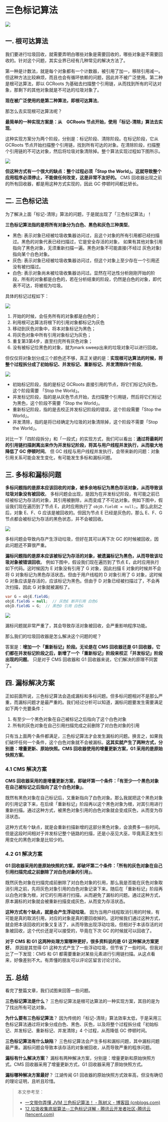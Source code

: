 # 三色标记算法

![](../images/56.png)

## 一. 根可达算法

我们要进行垃圾回收，就需要弄明白哪些对象是需要回收的，哪些对象是不需要回收的。针对这个问题，其实业界已经有几种常见的解决方法了。

第一种是计数法，就是每个对象都有一个计数器，被引用了加一，移除引用减一。但这种方法比较麻烦，而且也会有循环依赖的问题，因此并不被广泛使用。第二种是根可达算法，即以 GCRoots 为基础去扫描整个引用链，从而找到所有的可达对象，那剩下的其他对象就是不可达的垃圾对象了。

**现在被广泛使用的是第二种算法，即根可达算法**。

那怎么去实现根可达算法呢？

**最简单的一种实现方案是：从　GCRoots 节点开始，使用「标记-清除」算法去实现**。

这种实现方案分为两个阶段，分别是：标记阶段、清除阶段。在标记阶段，它从 GCRoots 节点开始扫描整个引用链，找到所有可达的对象。在清除阶段，扫描整个引用链的不可达对象，然后将垃圾对象清除掉。整个算法实现过程如下图所示。

![](../images/2.jpg)

**但这种方式有一个很大的缺点：整个过程必须「Stop the World」。这就导致整个应用程序必须停止，不能做任何改变，这是非常不友好的。** CMS 回收器出现之前的所有回收器，都是用这种方式实现的，因此 GC 停顿时间都比轿长。

## 二. 三色标记法

为了解决上面「标记-清除」算法的问题，于是就出现了「三色标记算法」！

**三色标记算法指的是将所有对象分为白色、黑色和灰色三种类型**。

- 黑色: 表示对象已经被垃圾收集器访问过，且这个对象的所有引用都已经扫描过。黑色的对象代表已经扫描过，它是安全存活的对象， 如果有其他对象引用指向了黑色对象，无须重新扫描一遍。黑色对象不可能直接(不经过 灰色对象) 指向某个白色对象。
- 灰色: 表示对象已经被垃圾收集器访问过，但这个对象上至少存在一个引用还没有被扫描过。
- 白色: 表示对象尚未被垃圾收集器访问过。显然在可达性分析刚刚开始的阶段，所有的对象都是白色的，若在分析结束的阶段，仍然是白色的对象，即代表不可达，将被视为垃圾。

具体的标记过程如下：

![](../images/1.gif)

1. 开始的时候，会任务所有的对象都是白色的；
2. 利用根可达算法将根下的引用对象都标记为灰色
3. 移动到灰色对象中，将本对象标记为黑色；
4. 将灰色对象中所有引用对象标记为灰色；
5. 重复第3第4步，直至扫完所有灰色对象；
6. 没有被标记位黑色的对象，就为mark sweep出来的垃圾对象可以进行回收。
   

但仅仅将对象划分成三个颜色还不够，真正关键的是：**实现根可达算法的时候，将整个过程拆分成了初始标记、并发标记、重新标记、并发清除四个阶段**。

![](../images/57.png)

- 初始标记阶段，指的是标记 GCRoots 直接引用的节点，将它们标记为灰色，这个阶段需要 「Stop the World」。
- 并发标记阶段，指的是从灰色节点开始，去扫描整个引用链，然后将它们标记为黑色，这个阶段不需要「Stop the World」。
- 重新标记阶段，指的是去校正并发标记阶段的错误，这个阶段需要「Stop the World」。
- 并发清除，指的是将已经确定为垃圾的对象清除掉，这个阶段不需要「Stop the World」。

对比一下「四阶段拆分」和「一段式」的实现方式，我们可以看出：**通过将最耗时的引用链扫描剥离出来作为并发标记阶段，将其与用户线程并发执行，从而极大地降低了 GC 停顿时间**。 但 GC 线程与用户线程并发执行，会带来新的问题：对象引用关系可能会发生变化，有可能发生多标和漏标问题。

## 三. 多标和漏标问题

**多标问题指的是原本应该回收的对象，被多余地标记为黑色存活对象，从而导致该垃圾对象没有被回收**。 多标问题会出现，是因为在并发标记阶段，有可能之前已经被标记为存活的对象，其引用被删除，从而变成了不可达对象。例如下图中，假设我们现在遍历到了节点 E，此时应用执行了 `objD.fieldE = null;`。那么此刻之后，对象 E、F、G 应该是被回收的。但因为节点 E 已经是灰色的，那么 E、F、G 节点都会被标记为存活的黑色状态，并不会被回收。

![](../images/4.jpg)

多标问题会导致内存产生浮动垃圾，但好在其可以再下次 GC 的时候被回收，因此问题还不算很严重。

**漏标问题指的是原本应该被标记为存活的对象，被遗漏标记为黑色，从而导致该垃圾对象被错误回收**。 例如下图中，假设我们现在遍历到了节点 E，此时应用执行如下代码。这时候因为 E 对象没有引用了 G 对象，因此扫描 E 对象的时候并不会将 G 对象标记为黑色存活状态。但由于用户线程的 D 对象引用了 G 对象，这时候 G 对象应该是存活的，应该标记为黑色。但由于 D 对象已经被扫描过了，不会再次扫描，因此 G 对象就被漏标了。

```java
var G = objE.fieldG; 
objE.fieldG = null;  // 灰色E 断开引用 白色G 
objD.fieldG = G;  // 黑色D 引用 白色G
```

![](../images/5.jpg)

漏标问题就非常严重了，其会导致存活对象被回收，会严重影响程序功能。

那么我们的垃圾回收器是怎么解决这个问题的呢？

答案是：**增加一个「重新标记」阶段。无论是在 CMS 回收器还是 G1 回收器，它们都在并发标记阶段之后，新增了一个「重新标记」阶段来校正「并发标记」阶段出现的问题**。 只是对于 CMS 回收器和 G1 回收器来说，它们解决的原理不同罢了。

## 四. 漏标解决方案

正如前面所说，三色标记算法会造成漏标和多标问题。但多标问题相对不是那么严重，而漏标问题才是最严重的。我们经过分析可以知道，漏标问题要发生需要满足如下两个充要条件：

1. 有至少一个黑色对象在自己被标记之后指向了这个白色对象
2. 所有的灰色对象在自己引用扫描完成之前删除了对白色对象的引用

只有当上面两个条件都满足，三色标记算法才会发生漏标的问题。换言之，如果我们破坏任何一个条件，这个白色对象就不会被漏标。**这其实就产生了两种方式，分别是：增量更新、原始快照。CMS 回收器使用的增量更新方案，G1 采用的是原始快照方案**。

### 4.1 CMS 解决方案

**CMS 回收器采用的是增量更新方案，即破坏第一个条件：「有至少一个黑色对象在自己被标记之后指向了这个白色对象」**。

既然有黑色对象在自己标记后，又重新指向了白色对象。那么我就把这个黑色对象的引用记录下来，在后续「重新标记」阶段再以这个黑色对象为根，对其引用进行重新扫描。通过这种方式，被黑色对象引用的白色对象就会变成灰色，从而变为存活状态。

这种方式有个缺点，就是会重新扫描新增的这部分黑色对象，会浪费多一些时间。但是这段时间相对于并发标记整个链路的扫描，还是小巫见大巫，毕竟真正发生引用变化的黑色对象是比较少的。

### 4.2 G1 解决方案

**G1 回收器采用的是原始快照的方案，即破坏第二个条件：「所有的灰色对象在自己引用扫描完成之前删除了对白色对象的引用」**。

既然灰色对象在扫描完成前删除了对白色对象的引用，那么我是否能在灰色对象取消引用之前，先将灰色对象引用的白色对象记录下来。随后在「重新标记」阶段再以白色对象为根，对它的引用进行扫描，从而避免了漏标的问题。通过这种方式，原本漏标的对象就会被重新扫描变成灰色，从而变为存活状态。

**这种方式有个缺点，就是会产生浮动垃圾**。 因为当用户线程取消引用的时候，有可能是真的取消引用，对应的对象是真的要回收掉的。这时候我们通过这种方式，就会把本该回收的对象又复活了，从而导致出现浮动垃圾。但相对于本该存活的对象被回收，这个代价还是可以接受的，毕竟在下次 GC 的时候就可以回收了。

**对于 CMS 和 G1 这两种处理方案哪种更好，很多资料说的是 G1 这种解决方案更好**。 原因是其觉得 G1 这种方式产生了一些浮动垃圾，但节省了一些时间。但我对比了一下发现：CMS 和 G1 都需要重新对某些元素进行引用链扫描。从这点看来，好像差别不大。有弄懂的朋友可以评论区留言讨论讨论。

## 五. 总结

看完了整篇文章，我们试图来回答一些问题。

**三色标记算法是什么**？ 三色标记算法是根可达算法的一种实现方案，其目的是为了找出所有可达对象。

**为什么要有三色标记算法**？ 因为传统的「标记-清除」算法效率太低，于是采用三色标记算法通过将对象分成白色、黑色、灰色，以及将整个过程拆分成「初始标记、并发标记、重新标记、并发清除」4 个过程，从而降低 GC 停顿时间。

**三色标记算法有什么缺陷**？ 三色标记算法会产生多标和漏标问题，其中漏标问题最严重。漏标问题会导致本该存活的对象被回收，从而导致严重的程序问题。

**漏标有什么解决方案**？ 漏标有两种解决方案，分别是：增量更新和原始快照方式。CMS 回收器采用了增量更新方式，G1 回收器采用了原始快照方式。

**漏标哪种解决方案最好**？ 江湖传闻 G1 回收器的原始快照方式效率高，但没有确切的理论证明，且听且珍惜。



> 本文参考至：
>
> - [一文带你弄懂 JVM 三色标记算法！ - 陈树义 - 博客园 (cnblogs.com)](https://www.cnblogs.com/chanshuyi/p/head-first-of-triple-color-marking-algorithm.html)
> - [12.垃圾收集底层算法--三色标记详解 - 腾讯云开发者社区-腾讯云 (tencent.com)](https://cloud.tencent.com/developer/article/1899143)